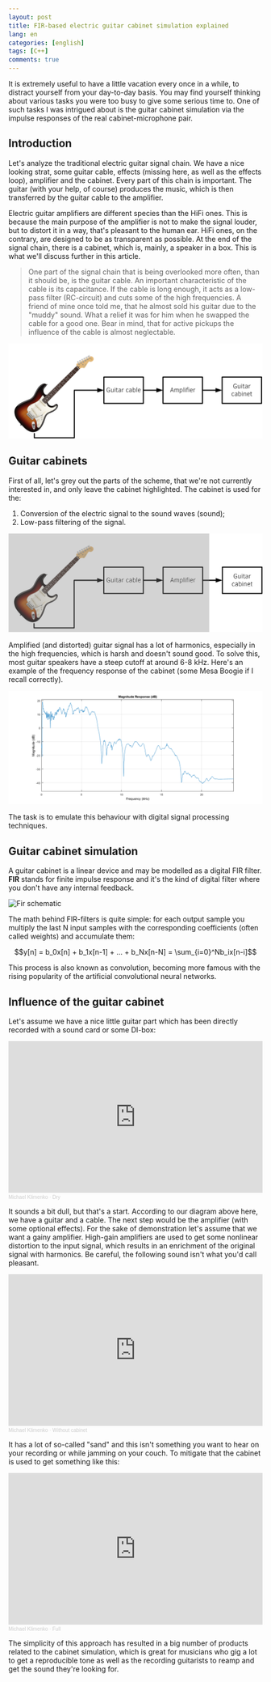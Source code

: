 ```yaml
---
layout: post
title: FIR-based electric guitar cabinet simulation explained
lang: en
categories: [english]
tags: [C++]
comments: true
---
```


It is extremely useful to have a little vacation every once in a while, to distract yourself from your day-to-day basis. You may find yourself thinking about various tasks you were too busy to give some serious time to. One of such tasks I was intrigued about is the guitar cabinet simulation via the impulse responses of the real cabinet-microphone pair.

## Introduction

Let's analyze the traditional electric guitar signal chain. We have a nice looking strat, some guitar cable, effects (missing here, as well as the effects loop), amplifier and the cabinet. Every part of this chain is important. The guitar (with your help, of course) produces the music, which is then transferred by the guitar cable to the amplifier. 

Electric guitar amplifiers are different species than the HiFi ones. This is because the main purpose of the amplifier is not to make the signal louder, but to distort it in a way, that's pleasant to the human ear. HiFi ones, on the contrary, are designed to be as transparent as possible. At the end of the signal chain, there is a cabinet, which is, mainly, a speaker in a box. This is what we'll discuss further in this article.

> One part of the signal chain that is being overlooked more often, than it should be, is the guitar cable. An important characteristic of the cable is its capacitance. If the cable is long enough, it acts as a low-pass filter (RC-circuit) and cuts some of the high frequencies. A friend of mine once told me, that he almost sold his guitar due to the "muddy" sound. What a relief it was for him when he swapped the cable for a good one. Bear in mind, that for active pickups the influence of the cable is almost neglectable. 

![Traditional signal chain](/assets/img/fir-guitar-cabinet/schematic.png)

## Guitar cabinets

First of all, let's grey out the parts of the scheme, that we're not currently interested in, and only leave the cabinet highlighted. The cabinet is used for the:

1. Conversion of the electric signal to the sound waves (sound);
2. Low-pass filtering of the signal.

![Part of interest](/assets/img/fir-guitar-cabinet/cabinet_greyed.png)

Amplified (and distorted) guitar signal has a lot of harmonics, especially in the high frequencies, which is harsh and doesn't sound good. To solve this, most guitar speakers have a steep cutoff at around 6-8 kHz. Here's an example of the frequency response of the cabinet (some Mesa Boogie if I recall correctly).

![Frequency response](/assets/img/fir-guitar-cabinet/frequency_response_db.png)

The task is to emulate this behaviour with digital signal processing techniques.

## Guitar cabinet simulation

A guitar cabinet is a linear device and may be modelled as a digital FIR filter. **FIR** stands for finite impulse response and it's the kind of digital filter where you don't have any internal feedback.

![Fir schematic](https://upload.wikimedia.org/wikipedia/commons/thumb/9/9b/FIR_Filter.svg/1200px-FIR_Filter.svg.png)


The math behind FIR-filters is quite simple: for each output sample you multiply the last N input samples with the corresponding coefficients (often called weights) and accumulate them:

$$y[n] = b_0x[n] + b_1x[n-1] + ... + b_Nx[n-N] = \sum_{i=0}^Nb_ix[n-i]$$

This process is also known as convolution, becoming more famous with the rising popularity of the artificial convolutional neural networks.

## Influence of the guitar cabinet

Let's assume we have a nice little guitar part which has been directly recorded with a sound card or some DI-box: 

<iframe width="100%" height="300" scrolling="no" frameborder="no" allow="autoplay" src="https://w.soundcloud.com/player/?url=https%3A//api.soundcloud.com/tracks/1265562760&color=%23ff5500&auto_play=false&hide_related=false&show_comments=true&show_user=true&show_reposts=false&show_teaser=true&visual=true"></iframe><div style="font-size: 10px; color: #cccccc;line-break: anywhere;word-break: normal;overflow: hidden;white-space: nowrap;text-overflow: ellipsis; font-family: Interstate,Lucida Grande,Lucida Sans Unicode,Lucida Sans,Garuda,Verdana,Tahoma,sans-serif;font-weight: 100;"><a href="https://soundcloud.com/michael-klimenko-331527785" title="Michael Klimenko" target="_blank" style="color: #cccccc; text-decoration: none;">Michael Klimenko</a> · <a href="https://soundcloud.com/michael-klimenko-331527785/dry-1" title="Dry" target="_blank" style="color: #cccccc; text-decoration: none;">Dry</a></div>

It sounds a bit dull, but that's a start. According to our diagram above here, we have a guitar and a cable. The next step would be the amplifier (with some optional effects). For the sake of demonstration let's assume that we want a gainy amplifier. High-gain amplifiers are used to get some nonlinear distortion to the input signal, which results in an enrichment of the original signal with harmonics. Be careful, the following sound isn't what you'd call pleasant.

<iframe width="100%" height="300" scrolling="no" frameborder="no" allow="autoplay" src="https://w.soundcloud.com/player/?url=https%3A//api.soundcloud.com/tracks/1265562754&color=%23ff5500&auto_play=false&hide_related=false&show_comments=true&show_user=true&show_reposts=false&show_teaser=true&visual=true"></iframe><div style="font-size: 10px; color: #cccccc;line-break: anywhere;word-break: normal;overflow: hidden;white-space: nowrap;text-overflow: ellipsis; font-family: Interstate,Lucida Grande,Lucida Sans Unicode,Lucida Sans,Garuda,Verdana,Tahoma,sans-serif;font-weight: 100;"><a href="https://soundcloud.com/michael-klimenko-331527785" title="Michael Klimenko" target="_blank" style="color: #cccccc; text-decoration: none;">Michael Klimenko</a> · <a href="https://soundcloud.com/michael-klimenko-331527785/without-cabinet-1" title="Without cabinet" target="_blank" style="color: #cccccc; text-decoration: none;">Without cabinet</a></div>

It has a lot of so-called "sand" and this isn't something you want to hear on your recording or while jamming on your couch. To mitigate that the cabinet is used to get something like this:

<iframe width="100%" height="300" scrolling="no" frameborder="no" allow="autoplay" src="https://w.soundcloud.com/player/?url=https%3A//api.soundcloud.com/tracks/1265562757&color=%23ff5500&auto_play=false&hide_related=false&show_comments=true&show_user=true&show_reposts=false&show_teaser=true&visual=true"></iframe><div style="font-size: 10px; color: #cccccc;line-break: anywhere;word-break: normal;overflow: hidden;white-space: nowrap;text-overflow: ellipsis; font-family: Interstate,Lucida Grande,Lucida Sans Unicode,Lucida Sans,Garuda,Verdana,Tahoma,sans-serif;font-weight: 100;"><a href="https://soundcloud.com/michael-klimenko-331527785" title="Michael Klimenko" target="_blank" style="color: #cccccc; text-decoration: none;">Michael Klimenko</a> · <a href="https://soundcloud.com/michael-klimenko-331527785/full-1" title="Full" target="_blank" style="color: #cccccc; text-decoration: none;">Full</a></div>

The simplicity of this approach has resulted in a big number of products related to the cabinet simulation, which is great for musicians who gig a lot to get a reproducible tone as well as the recording guitarists to reamp and get the sound they're looking for.